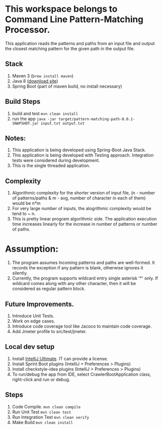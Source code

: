 # This workspace belongs to Command Line Pattern-Matching Processor.

This application reads the patterns and paths from an input file and output the closest matching pattern for the given path in the output file.

## Stack
 1. Maven 3 (`brew install maven`)
 2. Java 8 ([download site](http://www.oracle.com/technetwork/java/javase/downloads/jdk8-downloads-2133151.html))
 3. Spring Boot (part of maven build, no install necessary)

## Build Steps
 1. build and test `mvn clean install`
 2. run the app `java -jar target/pattern-matching-path-0.0.1-SNAPSHOT.jar input.txt output.txt`

## Notes:
 1. This application is being developed using Spring-Boot Java Stack.
 2. This application is being developed with Testing approach. Integration tests were considered during development.
 3. This is the single threaded application.

## Complexity
 1. Algorithmic complexity for the shorter version of input file, (n - number of patterns/paths & m - avg, number of character in each of them) would be n*m
 2. For very large number of inputs, the alogrithmic complexity would be tend to ~ n.
 3. This is pretty linear program algorithmic side. The application execution time increases linearly for the increase in number of patterns or number of paths.

# Assumption:
1. The program assumes Incoming patterns and paths are well-formed. It records the exception if any pattern is blank, otherwise ignores it silently.
2. Currently, the program supports wildcard entry single asterisk '*' only. If wildcard comes along with any other character, then it will be considered as regular pattern block.


## Future Improvements.
 1. Introduce Unit Tests.
 2. Work on edge cases.
 3. Introduce code coverage tool like Jacoco to maintain code coverage.
 4. Add Jmeter profile to src/test/jmeter.


## Local dev setup
 1. Install [IntelliJ Ultimate](https://www.jetbrains.com/idea/download/). IT can provide a license.
 2. Install Sprint Boot plugins (IntelliJ > Preferences > Plugins)
 3. Install checkstyle-idea plugins (IntelliJ > Preferences > Plugins)
 4. To run/debug the app from IDE, select CrawlerBootApplication class, right-click and run or debug.

## Steps
 1. Code Compile. `mvn clean compile`
 2. Run Unit Test `mvn clean test`
 3. Run Integration Test `mvn clean verify`
 4. Make Build `mvn clean install`